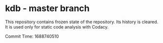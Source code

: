 # kdb - master branch

This repository contains frozen state of the repository.
Its history is cleared. It is used only for static code
analysis with Codacy.

Commit Time: 1688740510